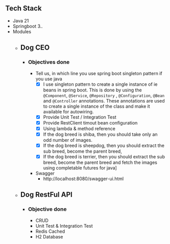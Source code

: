 ## Tech Stack
- Java 21
- Springboot 3.*.*
- Modules
  - ## Dog CEO
    - ### Objectives done 
      - Tell us, in which line you use spring boot singleton pattern if you use java
        - [x] I use singleton pattern to create a single instance of ie beans in spring boot. This is done by using the `@Component`, `@Service`, `@Repository` , `@Configuration`, `@Bean` and `@Controller` annotations. These annotations are used to create a single instance of the class and make it available for autowiring.
        - [x] Provide Unit Test / Integration Test
        - [x] Provide RestClient timout bean configuration
        - [x] Using lambda & method reference
        - [x] If the dog breed is shiba, then you should take only an odd number of images.
        - [x] If the dog breed is sheepdog, then you should extract the sub breed, become the
          parent breed,
        - [x] If the dog breed is terrier, then you should extract the sub breed, become the
          parent breed and fetch the images using completable futures for java]
      - Swagger
        - http://localhost:8080/swagger-ui.html
  - ## Dog RestFul API
    - ### Objective done
      - CRUD
      - Unit Test & Integration Test
      - Redis Cached
      - H2 Database